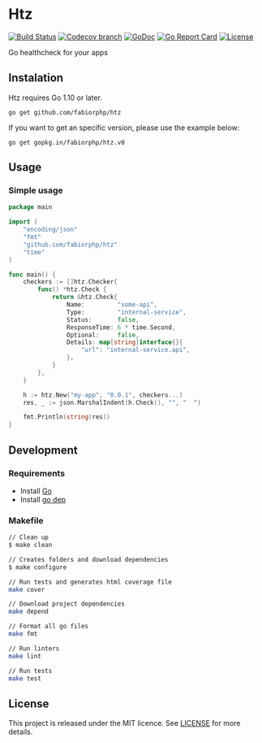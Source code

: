 # Htz

[![Build Status](https://img.shields.io/travis/fabiorphp/htz/master.svg?style=flat-square)](https://travis-ci.org/fabiorphp/htz)
[![Codecov branch](https://img.shields.io/codecov/c/github/fabiorphp/htz/master.svg?style=flat-square)](https://codecov.io/gh/fabiorphp/htz)
[![GoDoc](https://img.shields.io/badge/godoc-reference-5272B4.svg?style=flat-square)](https://godoc.org/github.com/fabiorphp/htz)
[![Go Report Card](https://goreportcard.com/badge/github.com/fabiorphp/htz?style=flat-square)](https://goreportcard.com/report/github.com/fabiorphp/htz)
[![License](https://img.shields.io/badge/License-MIT-blue.svg?style=flat-square)](https://github.com/fabiorphp/htz/blob/master/LICENSE)

Go healthcheck for your apps

## Instalation

Htz requires Go 1.10 or later.

```
go get github.com/fabiorphp/htz
```

If you want to get an specific version, please use the example below:

```
go get gopkg.in/fabiorphp/htz.v0
```

## Usage

### Simple usage
```go
package main

import (
	"encoding/json"
	"fmt"
	"github.com/fabiorphp/htz"
	"time"
)

func main() {
	checkers := []htz.Checker{
		func() *htz.Check {
			return &htz.Check{
				Name:         "some-api",
				Type:         "internal-service",
				Status:       false,
				ResponseTime: 6 * time.Second,
				Optional:     false,
				Details: map[string]interface{}{
					"url": "internal-service.api",
				},
			}
		},
	}

	h := htz.New("my-app", "0.0.1", checkers...)
	res, _ := json.MarshalIndent(h.Check(), "", "  ")

	fmt.Println(string(res))
}
```

## Development

### Requirements

- Install [Go](https://golang.org)
- Install [go dep](https://github.com/golang/dep)

### Makefile
```sh
// Clean up
$ make clean

// Creates folders and download dependencies
$ make configure

// Run tests and generates html coverage file
make cover

// Download project dependencies
make depend

// Format all go files
make fmt

// Run linters
make lint

// Run tests
make test
```

## License

This project is released under the MIT licence. See [LICENSE](https://github.com/fabiorphp/htz/blob/master/LICENSE) for more details.
